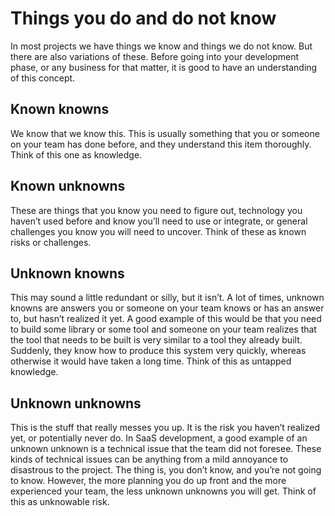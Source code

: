 # Things you do and do not know

In most projects we have things we know and things we do not know. But there are also variations of these. Before going into your development phase, or any business for that matter, it is good to have an understanding of this concept.

## Known knowns

We know that we know this. This is usually something that you or someone on your team has done before, and they understand this item thoroughly. Think of this one as knowledge.

## Known unknowns

These are things that you know you need to figure out, technology you haven’t used before and know you’ll need to use or integrate, or general challenges you know you will need to uncover. Think of these as known risks or challenges.

## Unknown knowns

This may sound a little redundant or silly, but it isn’t. A lot of times, unknown knowns are answers you or someone on your team knows or has an answer to, but hasn’t realized it yet. A good example of this would be that you need to build some library or some tool and someone on your team realizes that the tool that needs to be built is very similar to a tool they already built. Suddenly, they know how to produce this system very quickly, whereas otherwise it would have taken a long time. Think of this as untapped knowledge.

## Unknown unknowns

This is the stuff that really messes you up. It is the risk you haven’t realized yet, or potentially never do. In SaaS development, a good example of an unknown unknown is a technical issue that the team did not foresee. These kinds of technical issues can be anything from a mild annoyance to disastrous to the project. The thing is, you don’t know, and you’re not going to know. However, the more planning you do up front and the more experienced your team, the less unknown unknowns you will get. Think of this as unknowable risk.

